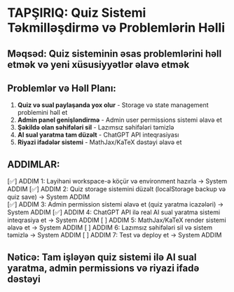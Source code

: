 # TAPŞIRIQ: Quiz Sistemi Təkmilləşdirmə və Problemlərin Həlli

## Məqsəd: Quiz sisteminin əsas problemlərini həll etmək və yeni xüsusiyyətlər əlavə etmək

## Problemlər və Həll Planı:
1. **Quiz və sual paylaşanda yox olur** - Storage və state management problemini həll et
2. **Admin panel genişləndirmə** - Admin user permissions sistemi əlavə et
3. **Şəkildə olan səhifələri sil** - Lazımsız səhifələri təmizlə
4. **AI sual yaratma tam düzəlt** - ChatGPT API inteqrasiyası
5. **Riyazi ifadələr sistemi** - MathJax/KaTeX dəstəyi əlavə et

## ADDIMLAR:
[✅] ADDIM 1: Layihəni workspace-ə köçür və environment hazırla -> System ADDIM
[✅] ADDIM 2: Quiz storage sistemini düzəlt (localStorage backup və quiz save) -> System ADDIM  
[✅] ADDIM 3: Admin permission sistemi əlavə et (quiz yaratma icazələri) -> System ADDIM
[✅] ADDIM 4: ChatGPT API ilə real AI sual yaratma sistemi inteqrasiya et -> System ADDIM
[ ] ADDIM 5: MathJax/KaTeX render sistemi əlavə et -> System ADDIM
[ ] ADDIM 6: Lazımsız səhifələri sil və sistem təmizlə -> System ADDIM
[ ] ADDIM 7: Test və deploy et -> System ADDIM

## Nəticə: Tam işləyən quiz sistemi ilə AI sual yaratma, admin permissions və riyazi ifadə dəstəyi
